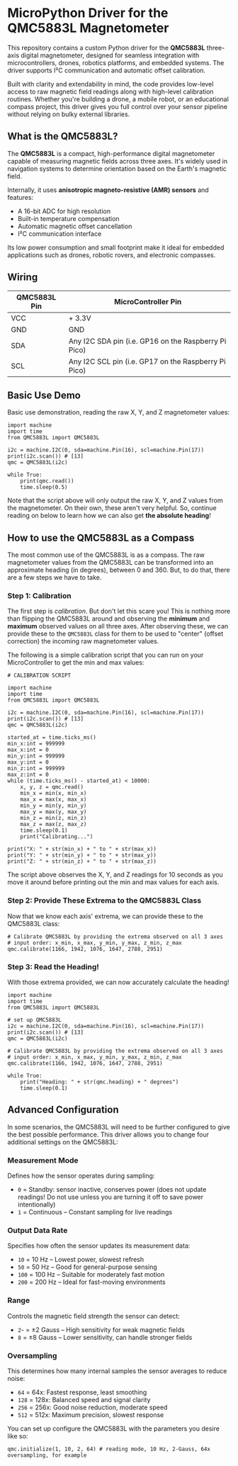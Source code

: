 # MicroPython Driver for the QMC5883L Magnetometer
This repository contains a custom Python driver for the **QMC5883L** three-axis digital magnetometer, designed for seamless integration with microcontrollers, drones, robotics platforms, and embedded systems. The driver supports I²C communication and automatic offset calibration.

Built with clarity and extendability in mind, the code provides low-level access to raw magnetic field readings along with high-level calibration routines. Whether you're building a drone, a mobile robot, or an educational compass project, this driver gives you full control over your sensor pipeline without relying on bulky external libraries.

## What is the QMC5883L?
The **QMC5883L** is a compact, high-performance digital magnetometer capable of measuring magnetic fields across three axes. It's widely used in navigation systems to determine orientation based on the Earth's magnetic field.

Internally, it uses **anisotropic magneto-resistive (AMR) sensors** and features:
- A 16-bit ADC for high resolution
- Built-in temperature compensation
- Automatic magnetic offset cancellation
- I²C communication interface

Its low power consumption and small footprint make it ideal for embedded applications such as drones, robotic rovers, and electronic compasses.

## Wiring
|QMC5883L Pin|MicroController Pin|
|-|-|
|VCC|+ 3.3V|
|GND|GND|
|SDA|Any I2C SDA pin (i.e. GP16 on the Raspberry Pi Pico)|
|SCL|Any I2C SCL pin (i.e. GP17 on the Raspberry Pi Pico)|

## Basic Use Demo
Basic use demonstration, reading the raw X, Y, and Z magnetometer values:
```
import machine
import time
from QMC5883L import QMC5883L

i2c = machine.I2C(0, sda=machine.Pin(16), scl=machine.Pin(17))
print(i2c.scan()) # [13]
qmc = QMC5883L(i2c)

while True:
    print(qmc.read())
    time.sleep(0.5)
```

Note that the script above will only output the raw X, Y, and Z values from the magnetometer. On their own, these aren't very helpful. So, continue reading on below to learn how we can also get **the absolute heading**!

## How to use the QMC5883L as a Compass
The most common use of the QMC5883L is as a compass. The raw magnetometer values from the QMC5883L can be transformed into an approximate heading (in degrees), between 0 and 360. But, to do that, there are a few steps we have to take.

### Step 1: Calibration
The first step is *calibration*. But don't let this scare you! This is nothing more than flipping the QMC5883L around and observing the **minimum** and **maximum** observed values on all three axes. After observing these, we can provide these to the `QMC5883L` class for them to be used to "center" (offset correction) the incoming raw magnetometer values.

The following is a simple calibration script that you can run on your MicroController to get the min and max values:

```
# CALIBRATION SCRIPT

import machine
import time
from QMC5883L import QMC5883L

i2c = machine.I2C(0, sda=machine.Pin(16), scl=machine.Pin(17))
print(i2c.scan()) # [13]
qmc = QMC5883L(i2c)

started_at = time.ticks_ms()
min_x:int = 999999
max_x:int = 0
min_y:int = 999999
max_y:int = 0
min_z:int = 999999
max_z:int = 0
while (time.ticks_ms() - started_at) < 10000:
    x, y, z = qmc.read()
    min_x = min(x, min_x)
    max_x = max(x, max_x)
    min_y = min(y, min_y)
    max_y = max(y, max_y)
    min_z = min(z, min_z)
    max_z = max(z, max_z)
    time.sleep(0.1)
    print("Calibrating...")
    
print("X: " + str(min_x) + " to " + str(max_x))
print("Y: " + str(min_y) + " to " + str(max_y))
print("Z: " + str(min_z) + " to " + str(max_z))
```

The script above observes the X, Y, and Z readings for 10 seconds as you move it around before printing out the min and max values for each axis.

### Step 2: Provide These Extrema to the QMC5883L Class
Now that we know each axis' extrema, we can provide these to the QMC5883L class:

```
# Calibrate QMC5883L by providing the extrema observed on all 3 axes
# input order: x_min, x_max, y_min, y_max, z_min, z_max
qmc.calibrate(1166, 1942, 1076, 1647, 2788, 2951)
```

### Step 3: Read the Heading!
With those extrema provided, we can now accurately calculate the heading!

```
import machine
import time
from QMC5883L import QMC5883L

# set up QMC5883L
i2c = machine.I2C(0, sda=machine.Pin(16), scl=machine.Pin(17))
print(i2c.scan()) # [13]
qmc = QMC5883L(i2c)

# Calibrate QMC5883L by providing the extrema observed on all 3 axes
# input order: x_min, x_max, y_min, y_max, z_min, z_max
qmc.calibrate(1166, 1942, 1076, 1647, 2788, 2951)

while True:
    print("Heading: " + str(qmc.heading) + " degrees")
    time.sleep(0.1)
```

## Advanced Configuration
In some scenarios, the QMC5883L will need to be further configured to give the best possible performance. This driver allows you to change four additional settings on the QMC5883L:

### Measurement Mode
Defines how the sensor operates during sampling:
- `0` = Standby: sensor inactive, conserves power (does not update readings! Do not use unless you are turning it off to save power intentionally)
- `1` = Continuous – Constant sampling for live readings

### Output Data Rate
Specifies how often the sensor updates its measurement data:
- `10` = 10 Hz – Lowest power, slowest refresh
- `50` = 50 Hz – Good for general-purpose sensing
- `100` = 100 Hz – Suitable for moderately fast motion
- `200` = 200 Hz – Ideal for fast-moving environments

### Range
Controls the magnetic field strength the sensor can detect:
- `2`- = ±2 Gauss – High sensitivity for weak magnetic fields
- `8` = ±8 Gauss – Lower sensitivity, can handle stronger fields

### Oversampling
This determines how many internal samples the sensor averages to reduce noise:
- `64` = 64x: Fastest response, least smoothing
- `128` = 128x: Balanced speed and signal clarity
- `256` = 256x: Good noise reduction, moderate speed
- `512` = 512x: Maximum precision, slowest response

You can set up configure the QMC5883L with the parameters you desire like so:

```
qmc.initialize(1, 10, 2, 64) # reading mode, 10 Hz, 2-Gauss, 64x oversampling, for example
```